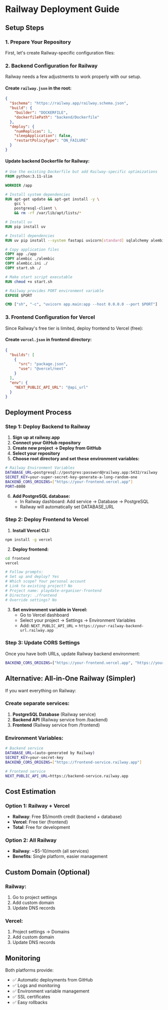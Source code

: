 # Railway Deployment Guide

## Setup Steps

### 1. Prepare Your Repository

First, let's create Railway-specific configuration files:

### 2. Backend Configuration for Railway

Railway needs a few adjustments to work properly with our setup.

#### Create `railway.json` in the root:
```json
{
  "$schema": "https://railway.app/railway.schema.json",
  "build": {
    "builder": "DOCKERFILE",
    "dockerfilePath": "backend/Dockerfile"
  },
  "deploy": {
    "numReplicas": 1,
    "sleepApplication": false,
    "restartPolicyType": "ON_FAILURE"
  }
}
```

#### Update backend Dockerfile for Railway:
```dockerfile
# Use the existing Dockerfile but add Railway-specific optimizations
FROM python:3.11-slim

WORKDIR /app

# Install system dependencies
RUN apt-get update && apt-get install -y \
    gcc \
    postgresql-client \
    && rm -rf /var/lib/apt/lists/*

# Install uv
RUN pip install uv

# Install dependencies
RUN uv pip install --system fastapi uvicorn[standard] sqlalchemy alembic psycopg2-binary python-jose[cryptography] passlib[bcrypt] python-multipart python-dotenv pydantic pydantic-settings email-validator

# Copy application files
COPY app ./app
COPY alembic ./alembic
COPY alembic.ini ./
COPY start.sh ./

# Make start script executable
RUN chmod +x start.sh

# Railway provides PORT environment variable
EXPOSE $PORT

CMD ["sh", "-c", "uvicorn app.main:app --host 0.0.0.0 --port $PORT"]
```

### 3. Frontend Configuration for Vercel

Since Railway's free tier is limited, deploy frontend to Vercel (free):

#### Create `vercel.json` in frontend directory:
```json
{
  "builds": [
    {
      "src": "package.json",
      "use": "@vercel/next"
    }
  ],
  "env": {
    "NEXT_PUBLIC_API_URL": "@api_url"
  }
}
```

## Deployment Process

### Step 1: Deploy Backend to Railway

1. **Sign up at railway.app**
2. **Connect your GitHub repository**
3. **Create new project → Deploy from GitHub**
4. **Select your repository**
5. **Choose root directory and set these environment variables:**

```bash
# Railway Environment Variables
DATABASE_URL=postgresql://postgres:password@railway.app:5432/railway
SECRET_KEY=your-super-secret-key-generate-a-long-random-one
BACKEND_CORS_ORIGINS=["https://your-frontend.vercel.app"]
PORT=8000
```

6. **Add PostgreSQL database:**
   - In Railway dashboard: Add service → Database → PostgreSQL
   - Railway will automatically set DATABASE_URL

### Step 2: Deploy Frontend to Vercel

1. **Install Vercel CLI:**
```bash
npm install -g vercel
```

2. **Deploy frontend:**
```bash
cd frontend
vercel

# Follow prompts:
# Set up and deploy? Yes
# Which scope? Your personal account
# Link to existing project? No
# Project name: playdate-organiser-frontend
# Directory: ./frontend
# Override settings? No
```

3. **Set environment variable in Vercel:**
   - Go to Vercel dashboard
   - Select your project → Settings → Environment Variables
   - Add: `NEXT_PUBLIC_API_URL` = `https://your-railway-backend-url.railway.app`

### Step 3: Update CORS Settings

Once you have both URLs, update Railway backend environment:
```bash
BACKEND_CORS_ORIGINS=["https://your-frontend.vercel.app", "https://your-railway-backend.railway.app"]
```

## Alternative: All-in-One Railway (Simpler)

If you want everything on Railway:

### Create separate services:
1. **PostgreSQL Database** (Railway service)
2. **Backend API** (Railway service from /backend)
3. **Frontend** (Railway service from /frontend)

### Environment Variables:
```bash
# Backend service
DATABASE_URL=(auto-generated by Railway)
SECRET_KEY=your-secret-key
BACKEND_CORS_ORIGINS=["https://frontend-service.railway.app"]

# Frontend service  
NEXT_PUBLIC_API_URL=https://backend-service.railway.app
```

## Cost Estimation

### Option 1: Railway + Vercel
- **Railway**: Free $5/month credit (backend + database)
- **Vercel**: Free tier (frontend)
- **Total**: Free for development

### Option 2: All Railway
- **Railway**: ~$5-10/month (all services)
- **Benefits**: Single platform, easier management

## Custom Domain (Optional)

### Railway:
1. Go to project settings
2. Add custom domain
3. Update DNS records

### Vercel:
1. Project settings → Domains
2. Add custom domain
3. Update DNS records

## Monitoring

Both platforms provide:
- ✅ Automatic deployments from GitHub
- ✅ Logs and monitoring
- ✅ Environment variable management
- ✅ SSL certificates
- ✅ Easy rollbacks